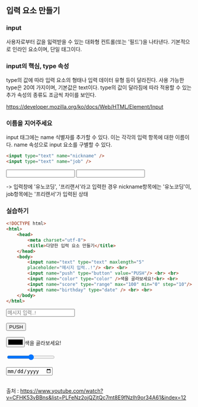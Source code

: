 ## 입력 요소 만들기

### input
사용자로부터 값을 읿력받을 수 있는 대화형 컨트롤(또는 '필드')을 나타낸다.
기본적으로 인라인 요소이며, 단일 태그이다.


### input의 핵심, type 속성
type의 값에 따라 입력 요소의 형태나 입력 데이터 유형 등이 달라진다. 사용 가능한 type은 20여 가지이며, 기본값은 text이다.
type의 값이 달라짐에 따라 적용할 수 있는 추가 속성의 종류도 조금씩 차이를 보인다.  

  <a href="https://developer.mozilla.org/ko/docs/Web/HTML/Element/Input" target="_black">
https://developer.mozilla.org/ko/docs/Web/HTML/Element/Input</a>

### 이름을 지어주세요
input 태그에는 name 식별자를 추가할 수 있다. 이는 각각의 입력 항목에 대한 이름이다. 
name 속성으로 input 요소를 구별할 수 있다.

```html
<input type="text" name="nickname" />
<input type="text" name="job" />
```
<input type="text" name="nickname" />
<input type="text" name="job" />

-> 입력창에 '유노코딩', '프리랜서'라고 입력한 경우
nickname항목에는 '유노코딩'이, job항목에는 '프리랜서'가 입력된 상태

### 실습하기

```html
<!DOCTYPE html>
<html>
    <head>
        <meta charset="utf-8">
        <title>다양한 입력 요소 만들기</title>
    </head>
    <body>
        <input name="text" type="text" maxlength="5"
        placeholder="메시지 입력..!"/> <br> <br>
        <input name="push" type="button" value="PUSH"/> <br> <br>
        <input name="color" type="color" />색을 골라보세요!<br> <br>
        <input name="score" type="range" max="100" min="0" step="10"/> <br> <br>
        <input name="birthday" type="date" /> <br> <br>
    </body>
</html>
```

<!DOCTYPE html>
<html>
    <head>
        <meta charset="utf-8">
        <title>다양한 입력 요소 만들기</title>
    </head>
    <body>
        <input name="text" type="text" maxlength="5"
        placeholder="메시지 입력..!"/> <br> <br>
        <input name="push" type="button" value="PUSH"/> <br> <br>
        <input name="color" type="color" />색을 골라보세요!<br> <br>
        <input name="score" type="range" max="100" min="0" step="10"/> <br> <br>
        <input name="birthday" type="date" /> <br> <br>
    </body>
</html>

출처 : https://www.youtube.com/watch?v=CFHK53vBBns&list=PLFeNz2ojQZjtQc7mt8E9fNzIh9or34A61&index=12